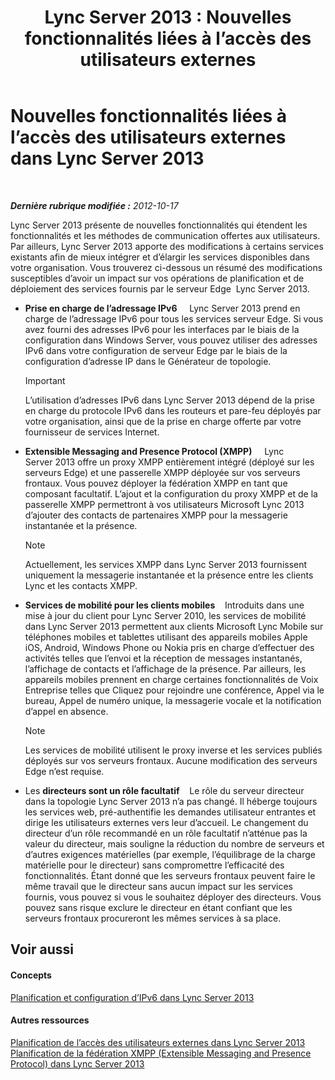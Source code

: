﻿---
title: 'Lync Server 2013 : Nouvelles fonctionnalités liées à l’accès des utilisateurs externes'
TOCTitle: Nouvelles fonctionnalités liées à l’accès des utilisateurs externes
ms:assetid: 99da6bd5-ec14-4ad9-8f7d-37fbddf567dd
ms:mtpsurl: https://technet.microsoft.com/fr-fr/library/Gg398794(v=OCS.15)
ms:contentKeyID: 49298272
ms.date: 05/20/2016
mtps_version: v=OCS.15
ms.translationtype: HT
---

# Nouvelles fonctionnalités liées à l’accès des utilisateurs externes dans Lync Server 2013

 

_**Dernière rubrique modifiée :** 2012-10-17_

Lync Server 2013 présente de nouvelles fonctionnalités qui étendent les fonctionnalités et les méthodes de communication offertes aux utilisateurs. Par ailleurs, Lync Server 2013 apporte des modifications à certains services existants afin de mieux intégrer et d’élargir les services disponibles dans votre organisation. Vous trouverez ci-dessous un résumé des modifications susceptibles d’avoir un impact sur vos opérations de planification et de déploiement des services fournis par le serveur Edge  Lync Server 2013.

  - **Prise en charge de l’adressage IPv6**     Lync Server 2013 prend en charge de l’adressage IPv6 pour tous les services serveur Edge. Si vous avez fourni des adresses IPv6 pour les interfaces par le biais de la configuration dans Windows Server, vous pouvez utiliser des adresses IPv6 dans votre configuration de serveur Edge par le biais de la configuration d’adresse IP dans le Générateur de topologie.
    
    > [!important]  
    > L’utilisation d’adresses IPv6 dans Lync Server 2013 dépend de la prise en charge du protocole IPv6 dans les routeurs et pare-feu déployés par votre organisation, ainsi que de la prise en charge offerte par votre fournisseur de services Internet.

  - **Extensible Messaging and Presence Protocol (XMPP)**     Lync Server 2013 offre un proxy XMPP entièrement intégré (déployé sur les serveurs Edge) et une passerelle XMPP déployée sur vos serveurs frontaux. Vous pouvez déployer la fédération XMPP en tant que composant facultatif. L’ajout et la configuration du proxy XMPP et de la passerelle XMPP permettront à vos utilisateurs Microsoft Lync 2013 d’ajouter des contacts de partenaires XMPP pour la messagerie instantanée et la présence.
    
    > [!note]  
    > Actuellement, les services XMPP dans Lync Server 2013 fournissent uniquement la messagerie instantanée et la présence entre les clients Lync et les contacts XMPP.

  - **Services de mobilité pour les clients mobiles**    Introduits dans une mise à jour du client pour Lync Server 2010, les services de mobilité dans Lync Server 2013 permettent aux clients Microsoft Lync Mobile sur téléphones mobiles et tablettes utilisant des appareils mobiles Apple iOS, Android, Windows Phone ou Nokia pris en charge d’effectuer des activités telles que l’envoi et la réception de messages instantanés, l’affichage de contacts et l’affichage de la présence. Par ailleurs, les appareils mobiles prennent en charge certaines fonctionnalités de Voix Entreprise telles que Cliquez pour rejoindre une conférence, Appel via le bureau, Appel de numéro unique, la messagerie vocale et la notification d’appel en absence.
    
    > [!note]  
    > Les services de mobilité utilisent le proxy inverse et les services publiés déployés sur vos serveurs frontaux. Aucune modification des serveurs Edge n’est requise.

  - Les **directeurs sont un rôle facultatif**    Le rôle du serveur directeur dans la topologie Lync Server 2013 n’a pas changé. Il héberge toujours les services web, pré-authentifie les demandes utilisateur entrantes et dirige les utilisateurs externes vers leur d’accueil. Le changement du directeur d’un rôle recommandé en un rôle facultatif n’atténue pas la valeur du directeur, mais souligne la réduction du nombre de serveurs et d’autres exigences matérielles (par exemple, l’équilibrage de la charge matérielle pour le directeur) sans compromettre l’efficacité des fonctionnalités. Étant donné que les serveurs frontaux peuvent faire le même travail que le directeur sans aucun impact sur les services fournis, vous pouvez si vous le souhaitez déployer des directeurs. Vous pouvez sans risque exclure le directeur en étant confiant que les serveurs frontaux procureront les mêmes services à sa place.

## Voir aussi

#### Concepts

[Planification et configuration d’IPv6 dans Lync Server 2013](lync-server-2013-planning-for-and-configuring-ipv6.md)  

#### Autres ressources

[Planification de l’accès des utilisateurs externes dans Lync Server 2013](lync-server-2013-planning-for-external-user-access.md)  
[Planification de la fédération XMPP (Extensible Messaging and Presence Protocol) dans Lync Server 2013](lync-server-2013-planning-for-extensible-messaging-and-presence-protocol-xmpp-federation.md)

